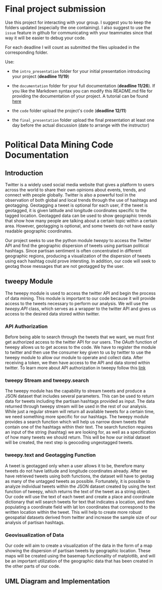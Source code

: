 # Final project submission


Use this project for interacting with your group. I suggest you to keep the folders updated (especially the one containing). I also suggest to use the `issue` feature in github for communicating with your teammates since that way it will be easier to debug your code.

For each deadline I will count as submitted the files uploaded in the corresponding folder.

Use:

- the `intro_presentation` folder for your initial presentation introducing your project (**deadline 11/19**)

- the `documentation` folder for your full documentation (**deadline 11/26**). If you like the Markdown syntax you can modify this README.md file for providing the documentation of your project. A tutorial can be found [here](https://www.markdowntutorial.com)

- the `code` folder upload the project's code (**deadline 12/11**)

- the `final_presentation` folder upload the final presentation at least one day before the actual discussion (date to arrange with the instructor)

# Political Data Mining Code Documentation

## Introduction

Twitter is a widely used social media website that gives a platform to users across the world to share their own opinions about events, trends, and connect with people globally. Twitter is also a powerful tool in the observation of both global and local trends through the use of hashtags and geotagging. Geotagging a tweet is optional for each user, if the tweet is geotagged, it is given latitude and longitude coordinates specific to the tagged location. Geotagged data can be used to show geographic trends that show how many people are talking about a certain topic within a certain area. However, geotagging is optional, and some tweets do not have easily readable geographic coordinates.

Our project seeks to use the python module _tweepy_ to access the Twitter API and find the geographic dispersion of tweets using partisan political hashtags. Since partisan sentiment is often concentrated in different geographic regions, producing a visualization of the dispersion of tweets using each hashtag could prove intersting. In addition, our code will seek to geotag those messages that are not geotagged by the user.

## tweepy Module

The tweepy module is used to access the twitter API and begin the process of data mining. This module is important to our code because it will provide access to the tweets necessary to perform our analysis. We will use the _tweepy.API_ class, which serves as a wrapper to the twitter API and gives us access to the desired data stored within twitter. 

### API Authorization

Before being able to search through the tweets that we want, we must first get authorized access to the twitter API for our users. The _OAuth_ function of tweepy allows us to get access to the code. We have to register the module to twitter and then use the consumer key given to us by twitter to use the tweepy module to allow our module to operate and collect data. After receiving a token, we then have access to the API and data stored within twitter. To learn more about API authorization in tweepy follow this [link](http://tweepy.readthedocs.io/en/v3.5.0/auth_tutorial.html)

### tweepy Stream and tweepy.search

The tweepy module has the capability to stream tweets and produce a JSON dataset that includes several parameters. This can be used to return data for tweets including the partisan hashtags provided as input. The data returned through tweepy stream will be used in the rest of our analysis. While just a regular stream will return all available tweets for a certain time, we need something more specific for our hashtags. The tweepy module provides a search function which will help us narrow down tweets that contain one of the hashtags within their text. The search function requires an input of the string (hashtag) we are looking for, as well as a specification of how many tweets we should return. This will be how our initial dataset will be created, the next step is geocoding ungeotagged tweets.

### tweepy.text and Geotagging Function

A tweet is geotagged only when a user allows it to be, therefore many tweets do not have latitude and longitude coordinates already. After we have retrieved tweets using both functions, the dataset will have to geotag as many of the untagged tweets as possible. Fortunately, it is possible to analyze individual tweets within the JSON dataset created by using the text function of tweepy, which returns the text of the tweet as a string object. Our code will use the text of each tweet and create a place and coordinate dictionary that will search tweets for text that indicates a location, and then populating a coordinate field with lat lon coordinates that correspond to the written location within the tweet. This will help to create more robust geospatial datasets derived from twitter and increase the sample size of our analysis of partisan hashtags.

### Geovisualization of Data

Our code will aim to create a visualization of the data in the form of a map showing the dispersion of partisan tweets by geographic location. These maps will be created using the basemap functionality of matplotlib, and will be an important utilization of the geographic data that has been created in the other parts of our code.

## UML Diagram and Implementation
